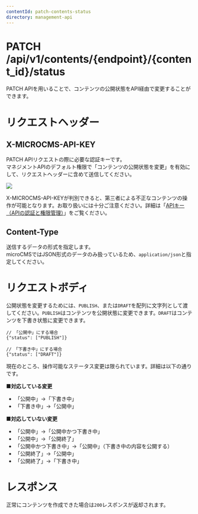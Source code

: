 ```yaml
---
contentId: patch-contents-status
directory: management-api
---
```


# PATCH /api/v1/contents/{endpoint}/{content_id}/status

PATCH APIを用いることで、コンテンツの公開状態をAPI経由で変更することができます。

リクエストヘッダー
=========

X-MICROCMS-API-KEY
------------------

PATCH APIリクエストの際に必要な認証キーです。  
マネジメントAPIのデフォルト権限で「コンテンツの公開状態を変更」を有効にして、リクエストヘッダーに含めて送信してください。  
  
![](https://images.microcms-assets.io/assets/d6af1616730544a596d299c20834f460/7cf1a9852e8842e597f36d8a7479673d/CleanShot%202025-08-21%20at%2011.43.50.png)

X-MICROCMS-API-KEYが判別できると、第三者による不正なコンテンツの操作が可能となります。お取り扱いには十分ご注意ください。詳細は「[APIキー（APIの認証と権限管理）](https://document.microcms.io/content-api/x-microcms-api-key)」をご覧ください。

Content-Type
------------

送信するデータの形式を指定します。  
microCMSではJSON形式のデータのみ扱っているため、`application/json`と指定してください。  

リクエストボディ
========

公開状態を変更するためには、`PUBLISH`、または`DRAFT`を配列に文字列として渡してください。`PUBLISH`はコンテンツを公開状態に変更できます。`DRAFT`はコンテンツを下書き状態に変更できます。

    // 「公開中」にする場合
    {"status": ["PUBLISH"]}
    
    //　「下書き中」にする場合
    {"status": ["DRAFT"]}

現在のところ、操作可能なステータス変更は限られています。詳細は以下の通りです。  
  
**■対応している変更**

*   「公開中」→「下書き中」
*   「下書き中」→「公開中」

  
**■対応していない変更**

*   「公開中」→「公開中かつ下書き中」
*   「公開中」→「公開終了」
*   「公開中かつ下書き中」→「公開中」（下書き中の内容を公開する）
*   「公開終了」→「公開中」
*   「公開終了」→「下書き中」

レスポンス
=====

正常にコンテンツを作成できた場合は`200`レスポンスが返却されます。